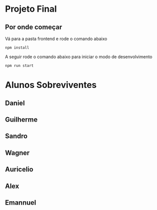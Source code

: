 # Projeto Final

## Por onde começar

Vá para a pasta frontend e rode o comando abaixo

```
npm install
```

A seguir rode o comando abaixo para iniciar o modo de desenvolvimento

```
npm run start
```

# Alunos Sobreviventes 

## Daniel 
## Guilherme
## Sandro
## Wagner 
## Auricelio 
## Alex 
## Emannuel
